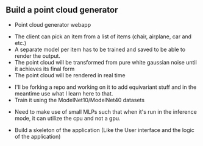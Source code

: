 ## Build a point cloud generator

- Point cloud generator webapp
* The client can pick an item from a list of items (chair, airplane, car and etc.)
* A separate model per item has to be trained and saved to be able to render the output.
* The point cloud will be transformed from pure white gaussian noise until it achieves its final form
* The point cloud will be rendered in real time
- I'll be forking a repo and working on it to add equivariant stuff and in the meantime use what I learn here to that. 
- Train it using the ModelNet10/ModelNet40 datasets
* Need to make use of small MLPs such that when it's run in the inference mode, it can utilize the cpu and not a gpu.
- Build a skeleton of the application (Like the User interface and the logic of the application)

